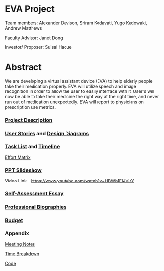 # EVA Project

Team members: Alexander Davison, Sriram Kodavati, Yugo Kadowaki, Andrew Matthews

Faculty Advisor: Janet Dong

Investor/ Proposer: Sulsal Haque

# Abstract
We are developing a virtual assistant device (EVA) to help elderly people take their medication properly. EVA will utilize speech and image recognition in order to allow the user to easily interface with it. User's will now be able to take their medicine the right way at the right time, and never run out of medication unexpectedly. EVA will report to physicians on prescription use metrics. 

### [Project Description](ProjectDescription.md)

### [User Stories](UserStories.md) and [Design Diagrams](DesignDiagrams.pdf)

### [Task List](Tasklist.md) and [Timeline](Timeline.pdf)

[Effort Matrix](EffortMatrix.pdf)

### [PPT Slideshow](SlidePresentation.pdf)
Video Link - https://www.youtube.com/watch?v=HBWMEIJVlcY

### [Self-Assessment Essay](SelfAssesmentEssay.pdf)

### [Professional Biographies](ProfessionalBiography.md)

### [Budget](Budget.md)
### Appendix
[Meeting Notes](MeetingNotes.pdf)

[Time Breakdown](TimeBreakdown.pdf)

[Code](/code)
